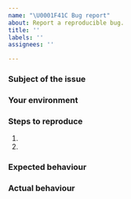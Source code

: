 ```yaml
---
name: "\U0001F41C Bug report"
about: Report a reproducible bug.
title: ''
labels: ''
assignees: ''

---
```


### Subject of the issue

<!-- Describe your issue here. -->

### Your environment

<!--
* Software version.
* Pipeline configuration.
* Operating System details. 
-->

### Steps to reproduce

1.
2.

### Expected behaviour

### Actual behaviour
